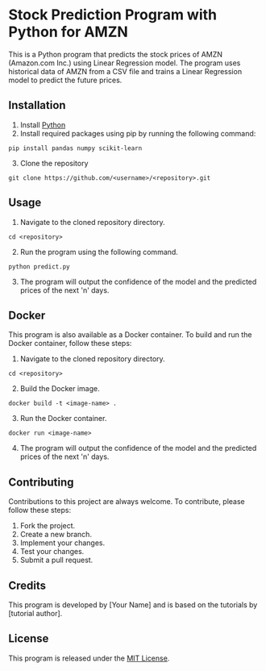 # Stock Prediction Program with Python for AMZN

This is a Python program that predicts the stock prices of AMZN (Amazon.com Inc.) using Linear Regression model. The program uses historical data of AMZN from a CSV file and trains a Linear Regression model to predict the future prices. 

## Installation

1. Install [Python](https://www.python.org/downloads/)
2. Install required packages using pip by running the following command:

```
pip install pandas numpy scikit-learn
```

3. Clone the repository

```
git clone https://github.com/<username>/<repository>.git
```

## Usage

1. Navigate to the cloned repository directory.

```
cd <repository>
```

2. Run the program using the following command.

```
python predict.py
```

3. The program will output the confidence of the model and the predicted prices of the next 'n' days.

## Docker

This program is also available as a Docker container. To build and run the Docker container, follow these steps:

1. Navigate to the cloned repository directory.

```
cd <repository>
```

2. Build the Docker image.

```
docker build -t <image-name> .
```

3. Run the Docker container.

```
docker run <image-name>
```

4. The program will output the confidence of the model and the predicted prices of the next 'n' days.

## Contributing

Contributions to this project are always welcome. To contribute, please follow these steps:

1. Fork the project.
2. Create a new branch.
3. Implement your changes.
4. Test your changes.
5. Submit a pull request.

## Credits

This program is developed by [Your Name] and is based on the tutorials by [tutorial author]. 

## License

This program is released under the [MIT License](https://opensource.org/licenses/MIT).
